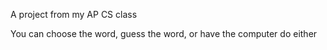 A project from my AP CS class

You can choose the word, guess the word, or have the computer do either